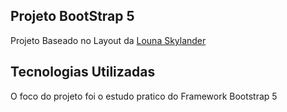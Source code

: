 ## Projeto BootStrap 5
Projeto Baseado no Layout da [Louna Skylander](https://www.figma.com/community/file/1100769865627589687)

## Tecnologias Utilizadas
O foco do projeto foi o estudo pratico do Framework Bootstrap 5